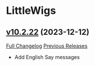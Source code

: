 # LittleWigs

## [v10.2.22](https://github.com/BigWigsMods/LittleWigs/tree/v10.2.22) (2023-12-12)
[Full Changelog](https://github.com/BigWigsMods/LittleWigs/compare/v10.2.21...v10.2.22) [Previous Releases](https://github.com/BigWigsMods/LittleWigs/releases)

- Add English Say messages  
